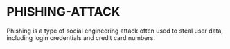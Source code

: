 # PHISHING-ATTACK
Phishing is a type of social engineering attack  often used to steal user data, including login  credentials and credit card numbers.
